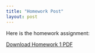 ```yaml
---
title: "Homework Post"
layout: post
---
```


Here is the homework assignment:

[Download Homework 1 PDF](/assets/files/MA453_HW_1-1.pdf)
